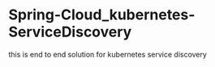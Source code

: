 # Spring-Cloud_kubernetes-ServiceDiscovery
this is end to end solution for kubernetes service discovery 
